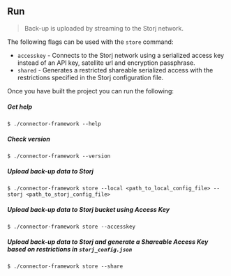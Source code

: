 ## <b>Run</b>

> Back-up is uploaded by streaming to the Storj network.

The following flags can be used with the `store` command:

* `accesskey` - Connects to the Storj network using a serialized access key instead of an API key, satellite url and encryption passphrase.
* `shared` - Generates a restricted shareable serialized access with the restrictions specified in the Storj configuration file.

Once you have built the project you can run the following:

##### Get help

```
$ ./connector-framework --help
```

##### Check version

```
$ ./connector-framework --version
```

##### Upload back-up data to Storj

```
$ ./connector-framework store --local <path_to_local_config_file> --storj <path_to_storj_config_file>
```

##### Upload back-up data to Storj bucket using Access Key

```
$ ./connector-framework store --accesskey
```

##### Upload back-up data to Storj and generate a Shareable Access Key based on restrictions in `storj_config.json`

```
$ ./connector-framework store --share
```
